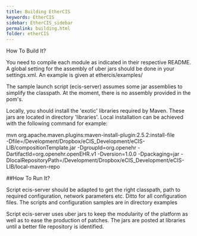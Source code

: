 ```yaml
---
title: Building EtherCIS
keywords: EtherCIS
sidebar: EtherCIS_sidebar
permalink: building.html
folder: etherCIS
---
```


How To Build It?

You need to compile each module as indicated in their respective README. A global setting for the assembly of uber jars should be done in your settings.xml. An example is given at ethercis/examples/

The sample launch script (ecis-server) assumes some jar assemblies to simplify the classpath. At the moment, there is no assembly provided in the pom's.

Locally, you should install the 'exotic' libraries required by Maven. These jars are located in directory 'libraries'. Local installation can be achieved with the following command for example:

  mvn org.apache.maven.plugins:maven-install-plugin:2.5.2:install-file  
      -Dfile=/Development/Dropbox/eCIS_Development/eCIS-LIB/compositionTemplate.jar 
      -DgroupId=org.openehr 
      -DartifactId=org.openehr.openEHR.v1 
      -Dversion=1.0.0 
      -Dpackaging=jar 
      -DlocalRepositoryPath=/Development/Dropbox/eCIS_Development/eCIS-LIB/local-maven-repo
      
##How To Run It?

Script ecis-server should be adapted to get the right classpath, path to required configuration, network parameters etc.
Ditto for all configuration files.
The scripts and configuration samples are in directory examples

Script ecis-server uses uber jars to keep the modularity of the platform as well as to ease the production of patches. The jars are posted at libraries until a better file repository is identified.
